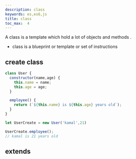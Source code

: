 ```yaml
---
description: class
keywords: es,es6,js
title: class
toc_max:  4
---
```


A class is a template which hold a lot of objects and methods .
* class is a blueprint or template or set of instructions

## create class

```js
class User {
  constructor(name,age) {
    this.name = name;
    this.age = age;
  }

  employee() {
    return (`${this.name} is ${this.age} years old`);
  }
}

let UserCreate = new User('kamal',21)

UserCreate.employee();
// kamal is 21 years old
```

## extends
